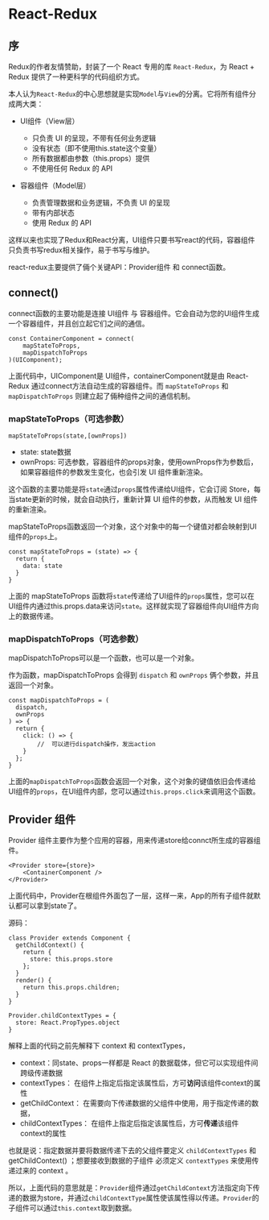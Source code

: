 # React-Redux

## 序
Redux的作者友情赞助，封装了一个 React 专用的库 `React-Redux`，为 React + Redux 提供了一种更科学的代码组织方式。

本人认为`React-Redux`的中心思想就是实现`Model`与`View`的分离。它将所有组件分成两大类：

+ UI组件（View层）

	- 只负责 UI 的呈现，不带有任何业务逻辑
	- 没有状态（即不使用this.state这个变量）
	- 所有数据都由参数（this.props）提供
	- 不使用任何 Redux 的 API

+ 容器组件（Model层）

	- 负责管理数据和业务逻辑，不负责 UI 的呈现
	- 带有内部状态
	- 使用 Redux 的 API

这样以来也实现了Redux和React分离，UI组件只要书写react的代码，容器组件只负责书写redux相关操作，易于书写与维护。

react-redux主要提供了倆个关键API：Provider组件 和 connect函数。


## connect()
connect函数的主要功能是连接 UI组件 与 容器组件。它会自动为您的UI组件生成一个容器组件，并且创立起它们之间的通信。

```
const ContainerComponent = connect(
	mapStateToProps,
	mapDispatchToProps
)(UIComponent);
```

上面代码中，UIComponent是 UI组件，containerComponent就是由 React-Redux 通过connect方法自动生成的容器组件。而 `mapStateToProps` 和 `mapDispatchToProps` 则建立起了倆种组件之间的通信机制。

### mapStateToProps（可选参数）

`mapStateToProps(state,[ownProps])`

+ state: state数据
+ ownProps: 可选参数，容器组件的props对象，使用ownProps作为参数后，如果容器组件的参数发生变化，也会引发 UI 组件重新渲染。


这个函数的主要功能是将`state`通过`props`属性传递给UI组件，它会订阅 Store，每当state更新的时候，就会自动执行，重新计算 UI 组件的参数，从而触发 UI 组件的重新渲染。

mapStateToProps函数返回一个对象，这个对象中的每一个键值对都会映射到UI组件的`props`上。

```
const mapStateToProps = (state) => {
  return {
    data: state
  }
}
```

上面的 mapStateToProps 函数将`state`传递给了UI组件的`props`属性，您可以在UI组件内通过this.props.data来访问`state`。这样就实现了容器组件向UI组件方向上的数据传递。

### mapDispatchToProps（可选参数）

mapDispatchToProps可以是一个函数，也可以是一个对象。

作为函数，mapDispatchToProps 会得到 `dispatch` 和 `ownProps` 俩个参数，并且返回一个对象。

```
const mapDispatchToProps = (
  dispatch,
  ownProps
) => {
  return {
    click: () => {
    	//	可以进行dispatch操作，发出action
    }
  };
}
```

上面的`mapDispatchToProps`函数会返回一个对象，这个对象的键值依旧会传递给UI组件的`props`，在UI组件内部，您可以通过`this.props.click`来调用这个函数。


## Provider 组件

Provider 组件主要作为整个应用的容器，用来传递store给connct所生成的容器组件。

```
<Provider store={store}>
    <ContainerComponent />
</Provider>
```

上面代码中，Provider在根组件外面包了一层，这样一来，App的所有子组件就默认都可以拿到state了。

源码：

```
class Provider extends Component {
  getChildContext() {
    return {
      store: this.props.store
    };
  }
  render() {
    return this.props.children;
  }
}

Provider.childContextTypes = {
  store: React.PropTypes.object
}
```

解释上面的代码之前先解释下 context 和 contextTypes，

+ context：同state、props一样都是 React 的数据载体，但它可以实现组件间跨级传递数据
+ contextTypes： 在组件上指定后指定该属性后，方可**访问**该组件context的属性
+ getChildContext： 在需要向下传递数据的父组件中使用，用于指定传递的数据，
+ childContextTypes： 在组件上指定后指定该属性后，方可**传递**该组件context的属性

也就是说：指定数据并要将数据传递下去的父组件要定义 `childContextTypes` 和 getChildContext() ；想要接收到数据的子组件 必须定义 `contextTypes` 来使用传递过来的 context 。

所以，上面代码的意思就是：`Provider`组件通过`getChildContext`方法指定向下传递的数据为store，并通过`childContextType`属性使该属性得以传递。`Provider`的子组件可以通过`this.context`取到数据。






